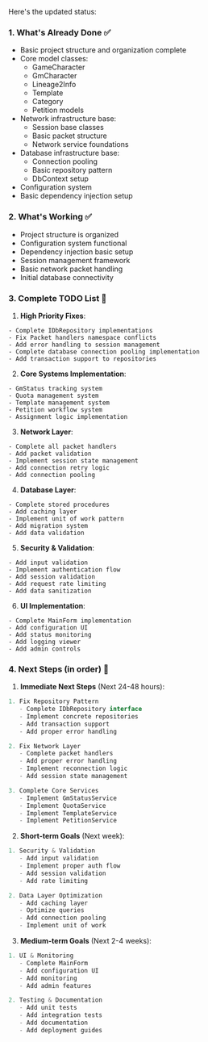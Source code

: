 Here's the updated status:

### 1. What's Already Done ✅
- Basic project structure and organization complete
- Core model classes:
  - GameCharacter
  - GmCharacter
  - Lineage2Info
  - Template
  - Category
  - Petition models
- Network infrastructure base:
  - Session base classes
  - Basic packet structure
  - Network service foundations
- Database infrastructure base:
  - Connection pooling
  - Basic repository pattern
  - DbContext setup
- Configuration system
- Basic dependency injection setup

### 2. What's Working ✅
- Project structure is organized
- Configuration system functional
- Dependency injection basic setup
- Session management framework
- Basic network packet handling
- Initial database connectivity

### 3. Complete TODO List 📝

1. **High Priority Fixes**:
```
- Complete IDbRepository implementations
- Fix Packet handlers namespace conflicts
- Add error handling to session management
- Complete database connection pooling implementation
- Add transaction support to repositories
```

2. **Core Systems Implementation**:
```
- GmStatus tracking system
- Quota management system
- Template management system
- Petition workflow system
- Assignment logic implementation
```

3. **Network Layer**:
```
- Complete all packet handlers
- Add packet validation
- Implement session state management
- Add connection retry logic
- Add connection pooling
```

4. **Database Layer**:
```
- Complete stored procedures
- Add caching layer
- Implement unit of work pattern
- Add migration system
- Add data validation
```

5. **Security & Validation**:
```
- Add input validation
- Implement authentication flow
- Add session validation
- Add request rate limiting
- Add data sanitization
```

6. **UI Implementation**:
```
- Complete MainForm implementation
- Add configuration UI
- Add status monitoring
- Add logging viewer
- Add admin controls
```

### 4. Next Steps (in order) 🚀

1. **Immediate Next Steps** (Next 24-48 hours):
```csharp
1. Fix Repository Pattern
   - Complete IDbRepository interface
   - Implement concrete repositories
   - Add transaction support
   - Add proper error handling

2. Fix Network Layer
   - Complete packet handlers
   - Add proper error handling
   - Implement reconnection logic
   - Add session state management

3. Complete Core Services
   - Implement GmStatusService
   - Implement QuotaService
   - Implement TemplateService
   - Implement PetitionService
```

2. **Short-term Goals** (Next week):
```csharp
1. Security & Validation
   - Add input validation
   - Implement proper auth flow
   - Add session validation
   - Add rate limiting

2. Data Layer Optimization
   - Add caching layer
   - Optimize queries
   - Add connection pooling
   - Implement unit of work
```

3. **Medium-term Goals** (Next 2-4 weeks):
```csharp
1. UI & Monitoring
   - Complete MainForm
   - Add configuration UI
   - Add monitoring
   - Add admin features

2. Testing & Documentation
   - Add unit tests
   - Add integration tests
   - Add documentation
   - Add deployment guides
```
